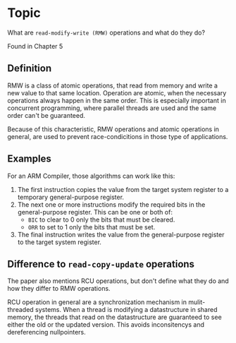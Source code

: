 # Topic
What are `read-modify-write (RMW)` operations and what do they do?

Found in Chapter 5

## Definition

RMW is a class of atomic operations, that read from memory and write a new value to that same location.
Operation are atomic, when the necessary operations always happen in the same order. This is especially important in concurrent programming, where parallel threads are used and the same order can't be guaranteed.

Because of this characteristic, RMW operations and atomic operations in general, are used to prevent race-condicitions in those type of applications.

## Examples

For an ARM Compiler, those algorithms can work like this:

1.  The first instruction copies the value from the target system register to a temporary general-purpose register.
2. The next one or more instructions modify the required bits in the general-purpose register. This can be one or both of:
    - `BIC` to clear to 0 only the bits that must be cleared.
    - `ORR` to set to 1 only the bits that must be set.
3. The final instruction writes the value from the general-purpose register to the target system register.

## Difference to `read-copy-update` operations

The paper also mentions RCU operations, but don't define what they do and how they differ to RMW operations.

RCU operation in general are a synchronization mechanism in mulit-threaded systems.
When a thread is modifying a datastructure in shared memory, the threads that read on the datastructure are guaranteed to see either the old or the updated version. 
This avoids inconsitencys and dereferencing nullpointers.